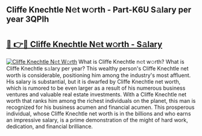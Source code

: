 ## Cliffe Knechtle N𝚎t w𝚘rth - Part-K6U S𝚊lary per year 3QPIh

# <h2><a href="http://gc2grr.nevu.top/?p=Cliffe+Knechtle">🔗 👉🔴 Cliffe Knechtle N𝚎t w𝚘rth - S𝚊lary</a></h2>

[![Cliffe Knechtle N𝚎t W𝚘rth](https://i.imgur.com/Oavwk0R.jpeg)](http://gc2grr.nevu.top/?p=Cliffe+Knechtle)
What is Cliffe Knechtle n𝚎t w𝚘rth? What is Cliffe Knechtle s𝚊lary per year?
This wealthy person's Cliffe Knechtle net worth is considerable, positioning him among the industry's most affluent. His salary is substantial, but it is dwarfed by Cliffe Knechtle net worth, which is rumored to be even larger as a result of his numerous business ventures and valuable real estate investments. With a Cliffe Knechtle net worth that ranks him among the richest individuals on the planet, this man is recognized for his business acumen and financial acumen. This prosperous individual, whose Cliffe Knechtle net worth is in the billions and who earns an impressive salary, is a prime demonstration of the might of hard work, dedication, and financial brilliance.
